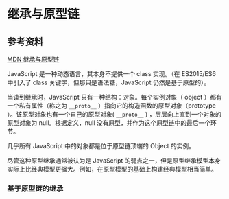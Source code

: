 # 继承与原型链

## 参考资料

[MDN 继承与原型链](https://developer.mozilla.org/zh-CN/docs/Web/JavaScript/Inheritance_and_the_prototype_chain)

JavaScript 是一种动态语言，其本身不提供一个 class 实现。（在 ES2015/ES6 中引入了 class 关键字，但那只是语法糖，JavaScript 仍然是基于原型的）。

当谈到继承时，JavaScript 只有一种结构：对象。每个实例对象（ object ）都有一个私有属性（称之为 `__proto__` ）指向它的构造函数的原型对象（prototype ）。该原型对象也有一个自己的原型对象( `__proto__` ) ，层层向上直到一个对象的原型对象为 null。根据定义，null 没有原型，并作为这个原型链中的最后一个环节。

几乎所有 JavaScript 中的对象都是位于原型链顶端的 Object 的实例。

尽管这种原型继承通常被认为是 JavaScript 的弱点之一，但是原型继承模型本身实际上比经典模型更强大。例如，在原型模型的基础上构建经典模型相当简单。

### 基于原型链的继承
